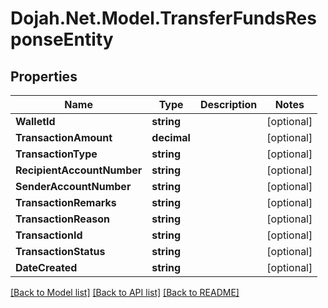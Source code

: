 # Dojah.Net.Model.TransferFundsResponseEntity

## Properties

Name | Type | Description | Notes
------------ | ------------- | ------------- | -------------
**WalletId** | **string** |  | [optional] 
**TransactionAmount** | **decimal** |  | [optional] 
**TransactionType** | **string** |  | [optional] 
**RecipientAccountNumber** | **string** |  | [optional] 
**SenderAccountNumber** | **string** |  | [optional] 
**TransactionRemarks** | **string** |  | [optional] 
**TransactionReason** | **string** |  | [optional] 
**TransactionId** | **string** |  | [optional] 
**TransactionStatus** | **string** |  | [optional] 
**DateCreated** | **string** |  | [optional] 

[[Back to Model list]](../README.md#documentation-for-models) [[Back to API list]](../README.md#documentation-for-api-endpoints) [[Back to README]](../README.md)

